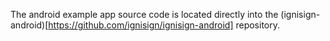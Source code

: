 The android example app source code is located directly into the (ignisign-android)[https://github.com/ignisign/ignisign-android] repository.
